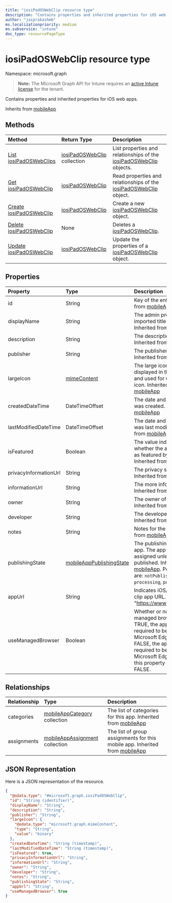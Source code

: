 ```yaml
---
title: "iosiPadOSWebClip resource type"
description: "Contains properties and inherited properties for iOS web apps."
author: "jaiprakashmb"
ms.localizationpriority: medium
ms.subservice: "intune"
doc_type: resourcePageType
---
```


# iosiPadOSWebClip resource type

Namespace: microsoft.graph

> **Note:** The Microsoft Graph API for Intune requires an [active Intune license](https://go.microsoft.com/fwlink/?linkid=839381) for the tenant.

Contains properties and inherited properties for iOS web apps.


Inherits from [mobileApp](../resources/intune-apps-mobileapp.md)

## Methods
|Method|Return Type|Description|
|:---|:---|:---|
|[List iosiPadOSWebClips](../api/intune-apps-iosipadoswebclip-list.md)|[iosiPadOSWebClip](../resources/intune-apps-iosipadoswebclip.md) collection|List properties and relationships of the [iosiPadOSWebClip](../resources/intune-apps-iosipadoswebclip.md) objects.|
|[Get iosiPadOSWebClip](../api/intune-apps-iosipadoswebclip-get.md)|[iosiPadOSWebClip](../resources/intune-apps-iosipadoswebclip.md)|Read properties and relationships of the [iosiPadOSWebClip](../resources/intune-apps-iosipadoswebclip.md) object.|
|[Create iosiPadOSWebClip](../api/intune-apps-iosipadoswebclip-create.md)|[iosiPadOSWebClip](../resources/intune-apps-iosipadoswebclip.md)|Create a new [iosiPadOSWebClip](../resources/intune-apps-iosipadoswebclip.md) object.|
|[Delete iosiPadOSWebClip](../api/intune-apps-iosipadoswebclip-delete.md)|None|Deletes a [iosiPadOSWebClip](../resources/intune-apps-iosipadoswebclip.md).|
|[Update iosiPadOSWebClip](../api/intune-apps-iosipadoswebclip-update.md)|[iosiPadOSWebClip](../resources/intune-apps-iosipadoswebclip.md)|Update the properties of a [iosiPadOSWebClip](../resources/intune-apps-iosipadoswebclip.md) object.|

## Properties
|Property|Type|Description|
|:---|:---|:---|
|id|String|Key of the entity. Inherited from [mobileApp](../resources/intune-apps-mobileapp.md)|
|displayName|String|The admin provided or imported title of the app. Inherited from [mobileApp](../resources/intune-apps-mobileapp.md)|
|description|String|The description of the app. Inherited from [mobileApp](../resources/intune-apps-mobileapp.md)|
|publisher|String|The publisher of the app. Inherited from [mobileApp](../resources/intune-apps-mobileapp.md)|
|largeIcon|[mimeContent](../resources/intune-shared-mimecontent.md)|The large icon, to be displayed in the app details and used for upload of the icon. Inherited from [mobileApp](../resources/intune-apps-mobileapp.md)|
|createdDateTime|DateTimeOffset|The date and time the app was created. Inherited from [mobileApp](../resources/intune-apps-mobileapp.md)|
|lastModifiedDateTime|DateTimeOffset|The date and time the app was last modified. Inherited from [mobileApp](../resources/intune-apps-mobileapp.md)|
|isFeatured|Boolean|The value indicating whether the app is marked as featured by the admin. Inherited from [mobileApp](../resources/intune-apps-mobileapp.md)|
|privacyInformationUrl|String|The privacy statement Url. Inherited from [mobileApp](../resources/intune-apps-mobileapp.md)|
|informationUrl|String|The more information Url. Inherited from [mobileApp](../resources/intune-apps-mobileapp.md)|
|owner|String|The owner of the app. Inherited from [mobileApp](../resources/intune-apps-mobileapp.md)|
|developer|String|The developer of the app. Inherited from [mobileApp](../resources/intune-apps-mobileapp.md)|
|notes|String|Notes for the app. Inherited from [mobileApp](../resources/intune-apps-mobileapp.md)|
|publishingState|[mobileAppPublishingState](../resources/intune-apps-mobileapppublishingstate.md)|The publishing state for the app. The app cannot be assigned unless the app is published. Inherited from [mobileApp](../resources/intune-apps-mobileapp.md). Possible values are: `notPublished`, `processing`, `published`.|
|appUrl|String|Indicates iOS/iPadOS web clip app URL. Example: "https://www.contoso.com"|
|useManagedBrowser|Boolean|Whether or not to use managed browser. When TRUE, the app will be required to be opened in Microsoft Edge. When FALSE, the app will not be required to be opened in Microsoft Edge. By default, this property is set to FALSE.|

## Relationships
|Relationship|Type|Description|
|:---|:---|:---|
|categories|[mobileAppCategory](../resources/intune-apps-mobileappcategory.md) collection|The list of categories for this app. Inherited from [mobileApp](../resources/intune-apps-mobileapp.md)|
|assignments|[mobileAppAssignment](../resources/intune-apps-mobileappassignment.md) collection|The list of group assignments for this mobile app. Inherited from [mobileApp](../resources/intune-apps-mobileapp.md)|

## JSON Representation
Here is a JSON representation of the resource.
<!-- {
  "blockType": "resource",
  "keyProperty": "id",
  "@odata.type": "microsoft.graph.iosiPadOSWebClip"
}
-->
``` json
{
  "@odata.type": "#microsoft.graph.iosiPadOSWebClip",
  "id": "String (identifier)",
  "displayName": "String",
  "description": "String",
  "publisher": "String",
  "largeIcon": {
    "@odata.type": "microsoft.graph.mimeContent",
    "type": "String",
    "value": "binary"
  },
  "createdDateTime": "String (timestamp)",
  "lastModifiedDateTime": "String (timestamp)",
  "isFeatured": true,
  "privacyInformationUrl": "String",
  "informationUrl": "String",
  "owner": "String",
  "developer": "String",
  "notes": "String",
  "publishingState": "String",
  "appUrl": "String",
  "useManagedBrowser": true
}
```
